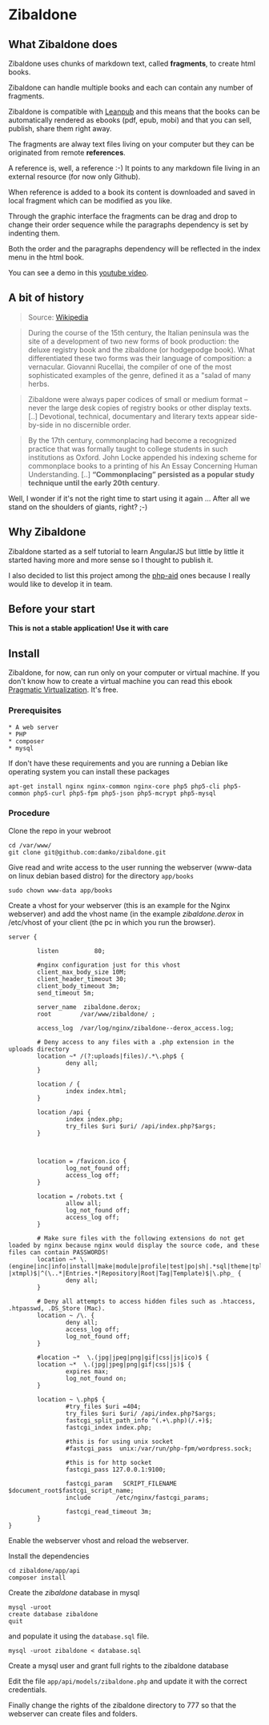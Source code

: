 # Zibaldone

## What Zibaldone does

Zibaldone uses chunks of markdown text, called **fragments**, to create html books.

Zibaldone can handle multiple books and each can contain any number of fragments.<br/>

Zibaldone is compatible with [Leanpub](http://leanpub.com) and this means that the books can be automatically rendered as ebooks (pdf, epub, mobi) and that you can sell, publish, share them right away.

The fragments are alway text files living on your computer but they can be originated from remote **references**.

A reference is, well, a reference :-) It points to any markdown file living in an external resource (for now only Github).

When reference is added to a book its content is downloaded and saved in local fragment which can be modified as you like.

Through the graphic interface the fragments can be drag and drop to change their order sequence while the paragraphs dependency is set by indenting them.

Both the order and the paragraphs dependency will be reflected in the index menu in the html book.

You can see a demo in this [youtube video](http://youtu.be/lePHPhFQQwI).


## A bit of history

> Source: [Wikipedia](http://en.wikipedia.org/wiki/Commonplace_book#Zibaldone)

> During the course of the 15th century, the Italian peninsula was the site of a development of two new forms of book production: the deluxe registry book and the zibaldone (or hodgepodge book). What differentiated these two forms was their language of composition: a vernacular. Giovanni Rucellai, the compiler of one of the most sophisticated examples of the genre, defined it as a "salad of many herbs.

> Zibaldone were always paper codices of small or medium format – never the large desk copies of registry books or other display texts. [..] Devotional, technical, documentary and literary texts appear side-by-side in no discernible order.

> By the 17th century, commonplacing had become a recognized practice that was formally taught to college students in such institutions as Oxford. John Locke appended his indexing scheme for commonplace books to a printing of his An Essay Concerning Human Understanding. [..] <b>“Commonplacing” persisted as a popular study technique until the early 20th century</b>.

Well, I wonder if it's not the right time to start using it again ...
After all we stand on the shoulders of giants, right? ;-)

## Why Zibaldone

Zibaldone started as a self tutorial to learn AngularJS but little by little it started having more and more sense so I thought to publish it. 

I also decided to list this project among the [php-aid](http://php-aid.org) ones because I really would like to develop it in team. 

## Before your start

**This is not a stable application! Use it with care**

## Install

Zibaldone, for now, can run only on your computer or virtual machine. If you don't know how to create a virtual machine you can read this ebook [Pragmatic Virtualization](https://leanpub.com/pragmatic_virtualization). It's free.

### Prerequisites

    * A web server
    * PHP
    * composer
    * mysql

If don't have these requirements and you are running a Debian like operating system you can install these packages

    apt-get install nginx nginx-common nginx-core php5 php5-cli php5-common php5-curl php5-fpm php5-json php5-mcrypt php5-mysql


### Procedure

Clone the repo in your webroot

    cd /var/www/
    git clone git@github.com:damko/zibaldone.git

Give read and write access to the user running the webserver (www-data on linux debian based distro) for the directory `app/books`

    sudo chown www-data app/books

Create a vhost for your webserver (this is an example for the Nginx webserver) and add the vhost name (in the example *zibaldone.derox* in /etc/vhost of your client (the pc in which you run the browser).

    server {

            listen          80;

            #nginx configuration just for this vhost
            client_max_body_size 10M;
            client_header_timeout 30;
            client_body_timeout 3m;
            send_timeout 5m;

            server_name  zibaldone.derox;
            root        /var/www/zibaldone/ ;

            access_log  /var/log/nginx/zibaldone--derox_access.log;

            # Deny access to any files with a .php extension in the uploads directory
            location ~* /(?:uploads|files)/.*\.php$ {
                    deny all;
            }

            location / {
                    index index.html;
            }

            location /api {
                    index index.php;
                    try_files $uri $uri/ /api/index.php?$args;
            }



            location = /favicon.ico {
                    log_not_found off;
                    access_log off;
            }

            location = /robots.txt {
                    allow all;
                    log_not_found off;
                    access_log off;
            }

            # Make sure files with the following extensions do not get loaded by nginx because nginx would display the source code, and these files can contain PASSWORDS!
            location ~* \.(engine|inc|info|install|make|module|profile|test|po|sh|.*sql|theme|tpl(\.php)?|xtmpl)$|^(\..*|Entries.*|Repository|Root|Tag|Template)$|\.php_ {
                    deny all;
            }

            # Deny all attempts to access hidden files such as .htaccess, .htpasswd, .DS_Store (Mac).
            location ~ /\. {
                    deny all;
                    access_log off;
                    log_not_found off;
            }

            #location ~*  \.(jpg|jpeg|png|gif|css|js|ico)$ {
            location ~*  \.(jpg|jpeg|png|gif|css|js)$ {
                    expires max;
                    log_not_found on;
            }

            location ~ \.php$ {
                    #try_files $uri =404;
                    try_files $uri $uri/ /api/index.php?$args;
                    fastcgi_split_path_info ^(.+\.php)(/.+)$;
                    fastcgi_index index.php;

                    #this is for using unix socket
                    #fastcgi_pass  unix:/var/run/php-fpm/wordpress.sock;

                    #this is for http socket
                    fastcgi_pass 127.0.0.1:9100;

                    fastcgi_param   SCRIPT_FILENAME $document_root$fastcgi_script_name;
                    include       /etc/nginx/fastcgi_params;

                    fastcgi_read_timeout 3m;
            }
    }

Enable the webserver vhost and reload the webserver.

Install the dependencies

    cd zibaldone/app/api
    composer install

Create the *zibaldone* database in mysql 

    mysql -uroot
    create database zibaldone
    quit

and populate it using the `database.sql` file.

    mysql -uroot zibaldone < database.sql

Create a mysql user and grant full rights to the zibaldone database

Edit the file `app/api/models/zibaldone.php` and update it with the correct credentials.

Finally change the rights of the zibaldone directory to 777 so that the webserver can create files and folders.

